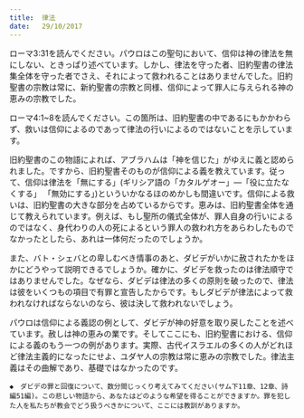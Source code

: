 ```yaml
---
title:  律法
date:   29/10/2017
---
```


ローマ3:31を読んでください。パウロはこの聖句において、信仰は神の律法を無にしない、ときっぱり述べています。しかし、律法を守った者、旧約聖書の律法集全体を守った者でさえ、それによって救われることはありませんでした。旧約聖書の宗教は常に、新約聖書の宗教と同様、信仰によって罪人に与えられる神の恵みの宗教でした。

ローマ4:1~8を読んでください。この箇所は、旧約聖書の中であるにもかかわらず、救いは信仰によるのであって律法の行いによるのではないことを示しています。

旧約聖書のこの物語によれば、アブラハムは「神を信じた」がゆえに義と認められました。ですから、旧約聖書そのものが信仰による義を教えています。従って、信仰は律法を「無にする」(ギリシア語の「カタルゲオー」―「役に立たなくする」
「無効にする」)といういかなるほのめかしも間違いです。信仰による救いは、旧約聖書の大きな部分を占めているからです。恵みは、旧約聖書全体を通じて教えられています。例えば、もし聖所の儀式全体が、罪人自身の行いによるのではなく、身代わりの人の死によるという罪人の救われ方をあらわしたものでなかったとしたら、あれは一体何だったのでしょうか。

また、バト・シェバとの卑しむべき情事のあと、ダビデがいかに赦されたかをほかにどうやって説明できるでしょうか。確かに、ダビデを救ったのは律法順守ではありませんでした。なぜなら、ダビデは律法の多くの原則を破ったので、律法は彼をいくつもの項目で有罪と宣告したからです。もしダビデが律法によって救われなければならないのなら、彼は決して救われないでしょう。

パウロは信仰による義認の例として、ダビデが神の好意を取り戻したことを述べています。赦しは神の恵みの業です。そしてここにも、旧約聖書における、信仰による義のもう一つの例があります。実際、古代イスラエルの多くの人がどれほど律法主義的になったにせよ、ユダヤ人の宗教は常に恵みの宗教でした。律法主義はその曲解であり、基礎ではなかったのです。

`◆　ダビデの罪と回復について、数分間じっくり考えてみてください(サム下11章、12章、詩編51編)。この悲しい物語から、あなたはどのような希望を得ることができますか。罪を犯した人を私たちが教会でどう扱うべきかについて、ここには教訓がありますか。`
